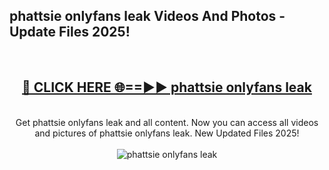 <h2>phattsie onlyfans leak Videos And Photos - Update Files 2025!</h2>
<br>
<div align="center">
<h2><a href="https://top-ai-tools.click/QrbHav" rel="nofollow">🔴 CLICK HERE 🌐==►► phattsie onlyfans leak</a></h2>
<br>
Get phattsie onlyfans leak and all content. Now you can access all videos and pictures of phattsie onlyfans leak. New Updated Files 2025!
<br>
<br>
<a href="https://top-ai-tools.click/QrbHav" rel="nofollow" data-target="animated-image.originalLink"><img src="https://i.ibb.co.com/WyWwxjT/player-gif2.gif" alt="phattsie onlyfans leak" style="max-width: 100%; display: inline-block;" data-target="animated-image.originalImage"></a>
</div>
<br>